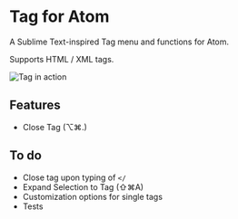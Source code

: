 # Tag for Atom

A Sublime Text-inspired Tag menu and functions for Atom.

Supports HTML / XML tags.

![Tag in action](http://i.imgur.com/e0X0ANG.gif)

Features
---
- Close Tag (⌥⌘.)

To do
---
- Close tag upon typing of `</`
- Expand Selection to Tag (⇧⌘A)
- Customization options for single tags
- Tests
